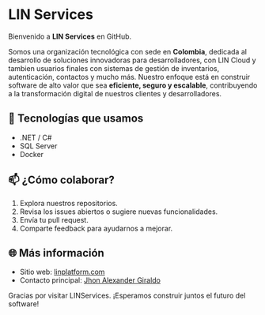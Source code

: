 # LIN Services

Bienvenido a **LIN Services** en GitHub.

Somos una organización tecnológica con sede en **Colombia**, dedicada al desarrollo de soluciones innovadoras para desarrolladores, con LIN Cloud y tambien usuarios finales con sistemas de gestión de inventarios, autenticación, contactos y mucho más. Nuestro enfoque está en construir software de alto valor que sea **eficiente, seguro y escalable**, contribuyendo a la transformación digital de nuestros clientes y desarrolladores.

## 🔧 Tecnologías que usamos

- .NET / C#
- SQL Server
- Docker

## 📫 ¿Cómo colaborar?

1. Explora nuestros repositorios.
2. Revisa los issues abiertos o sugiere nuevas funcionalidades.
3. Envía tu pull request.
4. Comparte feedback para ayudarnos a mejorar.

## 🌐 Más información

- Sitio web: [linplatform.com](https://www.linplatform.com/)
- Contacto principal: [Jhon Alexander Giraldo](https://www.linkedin.com/in/jhon-alexander-giraldo-3791521b5)

Gracias por visitar LINServices. ¡Esperamos construir juntos el futuro del software!
